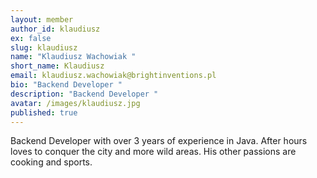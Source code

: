 ```yaml
---
layout: member
author_id: klaudiusz
ex: false
slug: klaudiusz
name: "Klaudiusz Wachowiak "
short_name: Klaudiusz
email: klaudiusz.wachowiak@brightinventions.pl
bio: "Backend Developer "
description: "Backend Developer "
avatar: /images/klaudiusz.jpg
published: true
---
```

Backend Developer with over 3 years of experience in Java. After hours loves to conquer the city and more wild areas. His other passions are cooking and sports.
